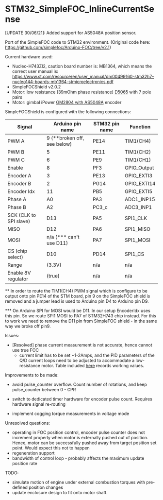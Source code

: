 # STM32_SimpleFOC_InlineCurrentSense
[UPDATE 30/06/21]: Added support for AS5048A position sensor.



Port of the SimpleFOC code to STM32 environment. (Original code here: https://github.com/simplefoc/Arduino-FOC/tree/v2.1)

Current hardware used:

* Nucleo-H743ZI2,  caution board number is: MB1364, which means the correct user manual is: 
  https://www.st.com/resource/en/user_manual/dm00499160-stm32h7-nucleo144-boards-mb1364-stmicroelectronics.pdf
* SimpleFOCShield v2.0.2
* Motor: low resistance (39mOhm phase resistance) [D5065](https://odriverobotics.com/shop/odrive-custom-motor-d5065) with 7 pole pairs
* Motor: gimbal iPower [GM2804 with AS5048A](https://shop.iflight-rc.com/ipower-gm2804-gimbal-motor-with-as5048a-encoder-pro288) encoder



SimpleFOCShield is configured with the following connections: 

| Signal                 | Arduino pin name            | STM32 pin name | Function    |
| ---------------------- | --------------------------- | -------------- | ----------- |
| PWM A                  | 9 (**broken off, see below) | PE14           | TIM1(CH4)   |
| PWM B                  | 5                           | PE11           | TIM1(CH2)   |
| PWM C                  | 6                           | PE9            | TIM1(CH1)   |
| Enable                 | 8                           | PF3            | GPIO_Output |
| Encoder A              | 3                           | PE13           | GPIO_EXTI3  |
| Encoder B              | 2                           | PG14           | GPIO_EXTI14 |
| Encoder Idx            | 11                          | PB5            | GPIO_EXTI5  |
| Phase A                | A0                          | PA3            | ADC1_INP15  |
| Phase B                | A2                          | PC3_c          | ADC3_INP1   |
| SCK (CLK to SPI slave) | D13                         | PA5            | SPI1_CLK    |
| MISO                   | D12                         | PA6            | SPI1_MISO   |
| MOSI                   | n/a (*** can't use D11)     | PA7            | SPI1_MOSI   |
| CS (chip select)       | D10                         | PD14           | SPI1_CS     |
| Range                  | (3.3V)                      | n/a            | n/a         |
| Enable 8V regulator    | (true)                      | n/a            | n/a         |

** In order to route the TIM1(CH4) PWM signal which is configure to be output onto pin PE14 of the STM board, pin 9 on the SimpleFOC shield is removed and a jumper lead is used to Arduino pin D4 to Arduino pin D9. 

*** On Arduino SPI for MOSI would be D11. In our setup EncoderIdx uses this pin. So we route SPI1 MOSI to PA7 of STM32H743 chip instead. For this to work we need to remove the D11 pin from SimpleFOC shield - in the same way we broke off pin9. 

Issues:

* [Resolved] phase current measurement is not accurate, hence cannot use true FOC
  - current limit has to be set ~1-2Amps, and the PID parameters of the Q/D current loops need to be adjusted to accommodate a low-resistance motor. Table included [here](https://community.simplefoc.com/t/simplefoc-v2-understanding-sensor-align/806/22) records working values. 


Improvements to be made:

* avoid pulse_counter overflow. Count number of rotations, and keep pulse_counter between 0 - CPR

* switch to dedicated timer hardware for encoder pulse count. Requires hardware signal re-routing

* implement cogging torque measurements in voltage mode


Unresolved questions:
* operating in FOC position control, encoder pulse counter does not increment properly when motor is externally pushed out of position. Hence, motor can be successfully pushed away from target position set point. Would expect this not to happen
* regeneration support
* bandwidth of control loop - probably affects the maximum update position rate



TODO:

* simulate motion of engine under external combustion torques with pre-defined position changes
* update enclosure design to fit onto motor shaft.
